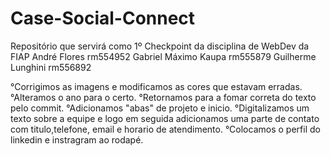 # Case-Social-Connect
Repositório que servirá como 1º Checkpoint da disciplina de WebDev da FIAP
André Flores rm554952
Gabriel Máximo Kaupa rm555879
Guilherme Lunghini rm556892



°Corrigimos as imagens e modificamos as cores que estavam erradas.
°Alteramos o ano para o certo.
°Retornamos para a fomar correta do texto pelo commit.
°Adicionamos "abas" de projeto e inicio.
°Digitalizamos um texto sobre a equipe e logo em seguida adicionamos uma parte de contato com titulo,telefone, email e horario de atendimento.
°Colocamos o perfil do linkedin e instragram ao rodapé.
